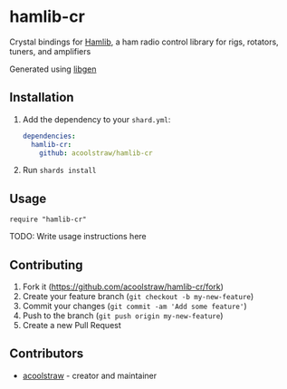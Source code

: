 # hamlib-cr

Crystal bindings for [Hamlib](https://github.com/Hamlib/Hamlib), a ham radio control library for rigs, rotators, tuners, and amplifiers

Generated using [libgen](https://github.com/olbat/libgen)

## Installation

1. Add the dependency to your `shard.yml`:

   ```yaml
   dependencies:
     hamlib-cr:
       github: acoolstraw/hamlib-cr
   ```

2. Run `shards install`

## Usage

```crystal
require "hamlib-cr"
```

TODO: Write usage instructions here

## Contributing

1. Fork it (<https://github.com/acoolstraw/hamlib-cr/fork>)
2. Create your feature branch (`git checkout -b my-new-feature`)
3. Commit your changes (`git commit -am 'Add some feature'`)
4. Push to the branch (`git push origin my-new-feature`)
5. Create a new Pull Request

## Contributors

- [acoolstraw](https://github.com/acoolstraw) - creator and maintainer
